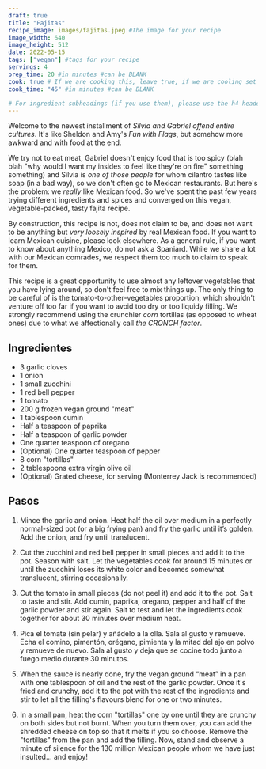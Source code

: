 ```yaml
---
draft: true
title: "Fajitas"
recipe_image: images/fajitas.jpeg #The image for your recipe
image_width: 640
image_height: 512
date: 2022-05-15
tags: ["vegan"] #tags for your recipe
servings: 4
prep_time: 20 #in minutes #can be BLANK
cook: true # If we are cooking this, leave true, if we are cooling set to false
cook_time: "45" #in minutes #can be BLANK

# For ingredient subheadings (if you use them), please use the h4 header.  For print view I have those elements targeted
---
```


Welcome to the newest installment of *Silvia and Gabriel offend entire cultures*. It's like Sheldon and Amy's *Fun with Flags*, but somehow more awkward and with food at the end.

We try not to eat meat, Gabriel doesn't enjoy food that is too spicy (blah blah "why would I want my insides to feel like they're on fire" something something) and Silvia is *one of those people* for whom cilantro tastes like soap (in a bad way), so we don't often go to Mexican restaurants. But here's the problem: we *really* like Mexican food. So we've spent the past few years trying different ingredients and spices and converged on this vegan, vegetable-packed, tasty fajita recipe. 

By construction, this recipe is not, does not claim to be, and does not want to be anything but *very loosely inspired* by real Mexican food. If you want to learn Mexican cuisine, please look elsewhere. As a general rule, if you want to know about anything Mexico, do not ask a Spaniard. While we share a lot with our Mexican comrades, we respect them too much to claim to speak for them.

This recipe is a great opportunity to use almost any leftover vegetables that you have lying around, so don't feel free to mix things up. The only thing to be careful of is the tomato-to-other-vegetables proportion, which shouldn't venture off too far if you want to avoid too dry or too liquidy filling. We strongly recommend using the crunchier *corn* tortillas (as opposed to wheat ones) due to what we affectionally call *the CRONCH factor*.

## Ingredientes

- 3 garlic cloves
- 1 onion
- 1 small zucchini
- 1 red bell pepper
- 1 tomato
- 200 g frozen vegan ground "meat"
- 1 tablespoon cumin
- Half a teaspoon of paprika
- Half a teaspoon of garlic powder
- One quarter teaspoon of oregano
- (Optional) One quarter teaspoon of pepper
- 8 corn "tortillas"
- 2 tablespoons extra virgin olive oil
- (Optional) Grated cheese, for serving (Monterrey Jack is recommended)

## Pasos

1. Mince the garlic and onion. Heat half the oil over medium in a perfectly normal-sized pot (or a big frying pan) and fry the garlic until it’s golden. Add the onion, and fry until translucent.

2. Cut the zucchini and red bell pepper in small pieces and add it to the pot. Season with salt. Let the vegetables cook for around 15 minutes or until the zucchini loses its white color and becomes somewhat translucent, stirring occasionally.

3. Cut the tomato in small pieces (do not peel it) and add it to the pot. Salt to taste and stir. Add cumin, paprika, oregano, pepper and half of the garlic powder and stir again. Salt to test and let the ingredients cook together for about 30 minutes over medium heat.

3. Pica el tomate (sin pelar) y añádelo a la olla. Sala al gusto y remueve. Echa el comino, pimentón, orégano, pimienta y la mitad del ajo en polvo y remueve de nuevo. Sala al gusto y deja que se cocine todo junto a fuego medio durante 30 minutos.

4. When the sauce is nearly done, fry the vegan ground “meat” in a pan with one tablespoon of oil and the rest of the garlic powder. Once it's fried and crunchy, add it to the pot with the rest of the ingredients and stir to let all the filling's flavours blend for one or two minutes.

6. In a small pan, heat the corn "tortillas" one by one until they are crunchy on both sides but not burnt. When you turn them over, you can add the shredded cheese on top so that it melts if you so choose. Remove the "tortillas" from the pan and add the filling. Now, stand and observe a minute of silence for the 130 million Mexican people whom we have just insulted... and enjoy!
